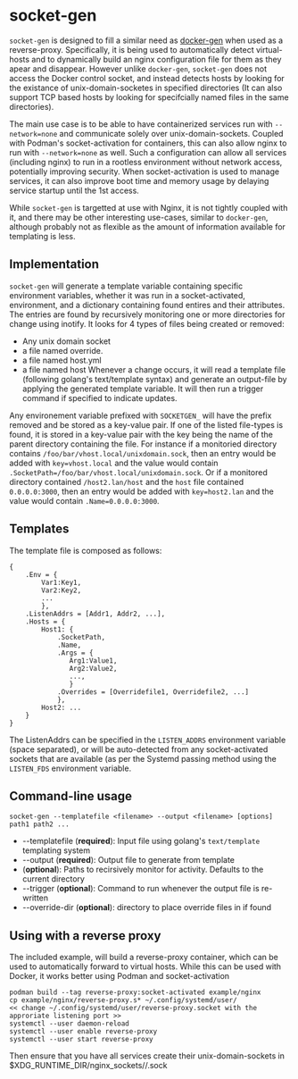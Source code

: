 # socket-gen
`socket-gen` is designed to fill a similar need as [docker-gen](https://github.com/nginx-proxy/docker-gen) when used as a reverse-proxy.
Specifically, it is being used to automatically detect virtual-hosts and to dynamically build an nginx configuration file for them as
they apear and disappear.  However unlike `docker-gen`, `socket-gen` does not access the Docker control socket, and instead detects
hosts by looking for the existance of unix-domain-socketes in specified directories (It can also support TCP based hosts by looking
for specifcially named files in the same directories).

The main use case is to be able to have containerized services run with `--network=none` and communicate solely over
unix-domain-sockets.  Coupled with Podman's socket-activation for containers, this can also allow nginx to run with `--network=none`
as well.  Such a configuration can allow all services (including nginx) to run in a rootless environment without network access,
potentially improving security.  When socket-activation is used to manage services, it can also improve boot time and memory usage
by delaying service startup until the 1st access.

While `socket-gen` is targetted at use with Nginx, it is not tightly coupled with it, and there may be other interesting use-cases,
similar to `docker-gen`, although probably not as flexible as the amount of information available for templating is less.

## Implementation
`socket-gen` will generate a template variable containing specific environment variables, whether it was run in a socket-activated,
environment, and a dictionary containing found entires and their attributes.  The entries are found by recursively monitoring one
or more directories for change using inotify.  It looks for 4 types of files being created or removed:
* Any unix domain socket
* a file named override.<some extention>
* a file named host.yml
* a file named host
Whenever a change occurs, it will read a template file (following golang's text/template syntax) and generate an output-file by
applying the generated template variable.  It will then run a trigger command if specified to indicate updates.

Any environement variable prefixed with `SOCKETGEN_` will have the prefix removed and be stored as a key-value pair.
If one of the listed file-types is found, it is stored in a key-value pair with the key being the name of the parent directory
containing the file.  For instance if a monitoried directory contains `/foo/bar/vhost.local/unixdomain.sock`, then an entry
would be added with `key=vhost.local` and the value would contain `.SocketPath=/foo/bar/vhost.local/unixdomain.sock`.  Or if
a monitored directory contained `/host2.lan/host` and the `host` file contained `0.0.0.0:3000`, then an entry would be added
with `key=host2.lan` and the value would contain `.Name=0.0.0.0:3000`.

## Templates
The template file is composed as follows:
```
{
    .Env = {
        Var1:Key1,
        Var2:Key2,
        ...
        },
    .ListenAddrs = [Addr1, Addr2, ...],
    .Hosts = {
        Host1: {
            .SocketPath,
            .Name,
            .Args = {
               Arg1:Value1,
               Arg2:Value2,
               ...,
               }
            .Overrides = [Overridefile1, Overridefile2, ...]
            },
        Host2: ...
    }
}
```

The ListenAddrs can be specified in the `LISTEN_ADDRS` environment variable (space separated), or will be
auto-detected from any socket-activated sockets that are available (as per the Systemd passing method using
the `LISTEN_FDS` environment variable.

## Command-line usage
```
socket-gen --templatefile <filename> --output <filename> [options] path1 path2 ...
```
* --templatefile (**required**): Input file using golang's `text/template` templating system
* --output (**required**): Output file to generate from template
* <paths> (**optional**): Paths to recirsively monitor for activity.  Defaults to the current directory
* --trigger (**optional**): Command to run whenever the output file is re-written
* --override-dir (**optional**): directory to place override files in if found

## Using with a reverse proxy
The included example, will build a reverse-proxy container, which can be used to automatically forward to
virtual hosts.  While this can be used with Docker, it works better using Podman and socket-activation
```
podman build --tag reverse-proxy:socket-activated example/nginx
cp example/nginx/reverse-proxy.s* ~/.config/systemd/user/
<< change ~/.config/systemd/user/reverse-proxy.socket with the approriate listening port >>
systemctl --user daemon-reload
systemctl --user enable reverse-proxy
systemctl --user start reverse-proxy
```
Then ensure that you have all services create their unix-domain-sockets in $XDG_RUNTIME_DIR/nginx_sockets/<vhost name>/<somefile>.sock

